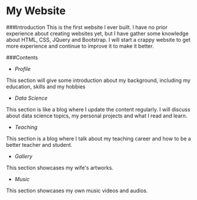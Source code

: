 # My Website
###Introduction
This is the first website I ever built. I have no prior experience about creating websites yet, but I have gather some knowledge about HTML, CSS, JQuery and Bootstrap. I will start a crappy website to get more experience and continue to improve it to make it better.

###Contents
* *Profile*

This section will give some introduction about my background, including my education, skills and my hobbies
* *Data Science*

This section is like a blog where I update the content regularly. I will discuss about data science topics, my personal projects and what I read and learn.
* *Teaching*

This section is a blog where I talk about my teaching career and how to be a better teacher and student.
* *Gallery*

This section showcases my wife's artworks.
* *Music*

This section showcases my own music videos and audios.
